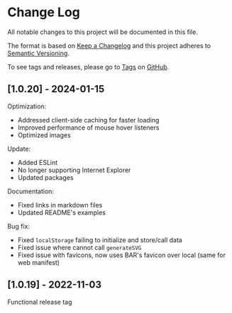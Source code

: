 # Change Log

All notable changes to this project will be documented in this file.

The format is based on [Keep a Changelog](http://keepachangelog.com/) and this project adheres to [Semantic Versioning](http://semver.org/).

To see tags and releases, please go to [Tags](https://github.com/BioAnalyticResource/ePlant_Plant_eFP/tags) on [GitHub](https://github.com/BioAnalyticResource/ePlant_Plant_eFP).

## [1.0.20] - 2024-01-15

Optimization:

- Addressed client-side caching for faster loading
- Improved performance of mouse hover listeners
- Optimized images

Update:

- Added ESLint
- No longer supporting Internet Explorer
- Updated packages

Documentation:

- Fixed links in markdown files
- Updated README's examples

Bug fix:

- Fixed `localStorage` failing to initialize and store/call data
- Fixed issue where cannot call `generateSVG`
- Fixed issue with favicons, now uses BAR's favicon over local (same for web manifest)

## [1.0.19] - 2022-11-03

Functional release tag
